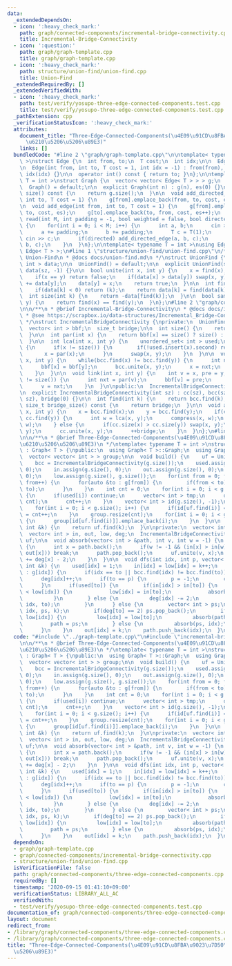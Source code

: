```yaml
---
data:
  _extendedDependsOn:
  - icon: ':heavy_check_mark:'
    path: graph/connected-components/incremental-bridge-connectivity.cpp
    title: Incremental-Bridge-Connectivity
  - icon: ':question:'
    path: graph/graph-template.cpp
    title: graph/graph-template.cpp
  - icon: ':heavy_check_mark:'
    path: structure/union-find/union-find.cpp
    title: Union-Find
  _extendedRequiredBy: []
  _extendedVerifiedWith:
  - icon: ':heavy_check_mark:'
    path: test/verify/yosupo-three-edge-connected-components.test.cpp
    title: test/verify/yosupo-three-edge-connected-components.test.cpp
  _pathExtension: cpp
  _verificationStatusIcon: ':heavy_check_mark:'
  attributes:
    document_title: "Three-Edge-Connected-Components(\u4E09\u91CD\u8FBA\u9023\u7D50\
      \u6210\u5206\u5206\u89E3)"
    links: []
  bundledCode: "#line 2 \"graph/graph-template.cpp\"\n\ntemplate< typename T = int\
    \ >\nstruct Edge {\n  int from, to;\n  T cost;\n  int idx;\n\n  Edge() = default;\n\
    \n  Edge(int from, int to, T cost = 1, int idx = -1) : from(from), to(to), cost(cost),\
    \ idx(idx) {}\n\n  operator int() const { return to; }\n};\n\ntemplate< typename\
    \ T = int >\nstruct Graph {\n  vector< vector< Edge< T > > > g;\n  int es;\n\n\
    \  Graph() = default;\n\n  explicit Graph(int n) : g(n), es(0) {}\n\n  size_t\
    \ size() const {\n    return g.size();\n  }\n\n  void add_directed_edge(int from,\
    \ int to, T cost = 1) {\n    g[from].emplace_back(from, to, cost, es++);\n  }\n\
    \n  void add_edge(int from, int to, T cost = 1) {\n    g[from].emplace_back(from,\
    \ to, cost, es);\n    g[to].emplace_back(to, from, cost, es++);\n  }\n\n  void\
    \ read(int M, int padding = -1, bool weighted = false, bool directed = false)\
    \ {\n    for(int i = 0; i < M; i++) {\n      int a, b;\n      cin >> a >> b;\n\
    \      a += padding;\n      b += padding;\n      T c = T(1);\n      if(weighted)\
    \ cin >> c;\n      if(directed) add_directed_edge(a, b, c);\n      else add_edge(a,\
    \ b, c);\n    }\n  }\n};\n\ntemplate< typename T = int >\nusing Edges = vector<\
    \ Edge< T > >;\n#line 1 \"structure/union-find/union-find.cpp\"\n/**\n * @brief\
    \ Union-Find\n * @docs docs/union-find.md\n */\nstruct UnionFind {\n  vector<\
    \ int > data;\n\n  UnionFind() = default;\n\n  explicit UnionFind(size_t sz) :\
    \ data(sz, -1) {}\n\n  bool unite(int x, int y) {\n    x = find(x), y = find(y);\n\
    \    if(x == y) return false;\n    if(data[x] > data[y]) swap(x, y);\n    data[x]\
    \ += data[y];\n    data[y] = x;\n    return true;\n  }\n\n  int find(int k) {\n\
    \    if(data[k] < 0) return (k);\n    return data[k] = find(data[k]);\n  }\n\n\
    \  int size(int k) {\n    return -data[find(k)];\n  }\n\n  bool same(int x, int\
    \ y) {\n    return find(x) == find(y);\n  }\n};\n#line 2 \"graph/connected-components/incremental-bridge-connectivity.cpp\"\
    \n\n/**\n * @brief Incremental-Bridge-Connectivity\n * @docs docs/incremental-bridge-connectivity.md\n\
    \ * @see https://scrapbox.io/data-structures/Incremental_Bridge-Connectivity\n\
    \ */\nstruct IncrementalBridgeConnectivity {\nprivate:\n  UnionFind cc, bcc;\n\
    \  vector< int > bbf;\n  size_t bridge;\n\n  int size() {\n    return bbf.size();\n\
    \  }\n\n  int par(int x) {\n    return bbf[x] == size() ? size() : bcc.find(bbf[x]);\n\
    \  }\n\n  int lca(int x, int y) {\n    unordered_set< int > used;\n    for(;;)\
    \ {\n      if(x != size()) {\n        if(!used.insert(x).second) return x;\n \
    \       x = par(x);\n      }\n      swap(x, y);\n    }\n  }\n\n  void compress(int\
    \ x, int y) {\n    while(bcc.find(x) != bcc.find(y)) {\n      int nxt = par(x);\n\
    \      bbf[x] = bbf[y];\n      bcc.unite(x, y);\n      x = nxt;\n      --bridge;\n\
    \    }\n  }\n\n  void link(int x, int y) {\n    int v = x, pre = y;\n    while(v\
    \ != size()) {\n      int nxt = par(v);\n      bbf[v] = pre;\n      pre = v;\n\
    \      v = nxt;\n    }\n  }\n\npublic:\n  IncrementalBridgeConnectivity() = default;\n\
    \n  explicit IncrementalBridgeConnectivity(int sz) : cc(sz), bcc(sz), bbf(sz,\
    \ sz), bridge(0) {}\n\n  int find(int k) {\n    return bcc.find(k);\n  }\n\n \
    \ size_t bridge_size() const {\n    return bridge;\n  }\n\n  void add_edge(int\
    \ x, int y) {\n    x = bcc.find(x);\n    y = bcc.find(y);\n    if(cc.find(x) ==\
    \ cc.find(y)) {\n      int w = lca(x, y);\n      compress(x, w);\n      compress(y,\
    \ w);\n    } else {\n      if(cc.size(x) > cc.size(y)) swap(x, y);\n      link(x,\
    \ y);\n      cc.unite(x, y);\n      ++bridge;\n    }\n  }\n};\n#line 3 \"graph/connected-components/three-edge-connected-components.cpp\"\
    \n\n/**\n * @brief Three-Edge-Connected-Components(\u4E09\u91CD\u8FBA\u9023\u7D50\
    \u6210\u5206\u5206\u89E3)\n */\ntemplate< typename T = int >\nstruct ThreeEdgeConnectedComponents\
    \ : Graph< T > {\npublic:\n  using Graph< T >::Graph;\n  using Graph< T >::g;\n\
    \  vector< vector< int > > group;\n\n  void build() {\n    uf = UnionFind(g.size());\n\
    \    bcc = IncrementalBridgeConnectivity(g.size());\n    used.assign(g.size(),\
    \ 0);\n    in.assign(g.size(), 0);\n    out.assign(g.size(), 0);\n    deg.assign(g.size(),\
    \ 0);\n    low.assign(g.size(), g.size());\n    for(int from = 0; from < g.size();\
    \ from++) {\n      for(auto &to : g[from]) {\n        if(from < to) bcc.add_edge(from,\
    \ to);\n      }\n    }\n    int cnt = 0;\n    for(int i = 0; i < g.size(); i++)\
    \ {\n      if(used[i]) continue;\n      vector< int > tmp;\n      dfs(i, -1, tmp,\
    \ cnt);\n      cnt++;\n    }\n    vector< int > id(g.size(), -1);\n    cnt = 0;\n\
    \    for(int i = 0; i < g.size(); i++) {\n      if(id[uf.find(i)] == -1) id[uf.find(i)]\
    \ = cnt++;\n    }\n    group.resize(cnt);\n    for(int i = 0; i < g.size(); i++)\
    \ {\n      group[id[uf.find(i)]].emplace_back(i);\n    }\n  }\n\n  int operator[](const\
    \ int &k) {\n    return uf.find(k);\n  }\n\nprivate:\n  vector< int > used;\n\
    \  vector< int > in, out, low, deg;\n  IncrementalBridgeConnectivity bcc;\n  UnionFind\
    \ uf;\n\n  void absorb(vector< int > &path, int v, int w = -1) {\n    while(!path.empty())\
    \ {\n      int x = path.back();\n      if(w != -1 && (in[x] > in[w] or in[w] >=\
    \ out[x])) break;\n      path.pop_back();\n      uf.unite(v, x);\n      deg[v]\
    \ += deg[x] - 2;\n    }\n  }\n\n  void dfs(int idx, int p, vector< int > &path,\
    \ int &k) {\n    used[idx] = 1;\n    in[idx] = low[idx] = k++;\n    for(auto &to\
    \ : g[idx]) {\n      if(idx == to || bcc.find(idx) != bcc.find(to)) continue;\n\
    \      deg[idx]++;\n      if(to == p) {\n        p = -1;\n        continue;\n\
    \      }\n      if(used[to]) {\n        if(in[idx] > in[to]) {\n          if(in[to]\
    \ < low[idx]) {\n            low[idx] = in[to];\n            absorb(path, idx);\n\
    \          }\n        } else {\n          deg[idx] -= 2;\n          absorb(path,\
    \ idx, to);\n        }\n      } else {\n        vector< int > ps;\n        dfs(to,\
    \ idx, ps, k);\n        if(deg[to] == 2) ps.pop_back();\n        if(low[to] <\
    \ low[idx]) {\n          low[idx] = low[to];\n          absorb(path, idx);\n \
    \         path = ps;\n        } else {\n          absorb(ps, idx);\n        }\n\
    \      }\n    }\n    out[idx] = k;\n    path.push_back(idx);\n  }\n};\n\n"
  code: "#include \"../graph-template.cpp\"\n#include \"incremental-bridge-connectivity.cpp\"\
    \n\n/**\n * @brief Three-Edge-Connected-Components(\u4E09\u91CD\u8FBA\u9023\u7D50\
    \u6210\u5206\u5206\u89E3)\n */\ntemplate< typename T = int >\nstruct ThreeEdgeConnectedComponents\
    \ : Graph< T > {\npublic:\n  using Graph< T >::Graph;\n  using Graph< T >::g;\n\
    \  vector< vector< int > > group;\n\n  void build() {\n    uf = UnionFind(g.size());\n\
    \    bcc = IncrementalBridgeConnectivity(g.size());\n    used.assign(g.size(),\
    \ 0);\n    in.assign(g.size(), 0);\n    out.assign(g.size(), 0);\n    deg.assign(g.size(),\
    \ 0);\n    low.assign(g.size(), g.size());\n    for(int from = 0; from < g.size();\
    \ from++) {\n      for(auto &to : g[from]) {\n        if(from < to) bcc.add_edge(from,\
    \ to);\n      }\n    }\n    int cnt = 0;\n    for(int i = 0; i < g.size(); i++)\
    \ {\n      if(used[i]) continue;\n      vector< int > tmp;\n      dfs(i, -1, tmp,\
    \ cnt);\n      cnt++;\n    }\n    vector< int > id(g.size(), -1);\n    cnt = 0;\n\
    \    for(int i = 0; i < g.size(); i++) {\n      if(id[uf.find(i)] == -1) id[uf.find(i)]\
    \ = cnt++;\n    }\n    group.resize(cnt);\n    for(int i = 0; i < g.size(); i++)\
    \ {\n      group[id[uf.find(i)]].emplace_back(i);\n    }\n  }\n\n  int operator[](const\
    \ int &k) {\n    return uf.find(k);\n  }\n\nprivate:\n  vector< int > used;\n\
    \  vector< int > in, out, low, deg;\n  IncrementalBridgeConnectivity bcc;\n  UnionFind\
    \ uf;\n\n  void absorb(vector< int > &path, int v, int w = -1) {\n    while(!path.empty())\
    \ {\n      int x = path.back();\n      if(w != -1 && (in[x] > in[w] or in[w] >=\
    \ out[x])) break;\n      path.pop_back();\n      uf.unite(v, x);\n      deg[v]\
    \ += deg[x] - 2;\n    }\n  }\n\n  void dfs(int idx, int p, vector< int > &path,\
    \ int &k) {\n    used[idx] = 1;\n    in[idx] = low[idx] = k++;\n    for(auto &to\
    \ : g[idx]) {\n      if(idx == to || bcc.find(idx) != bcc.find(to)) continue;\n\
    \      deg[idx]++;\n      if(to == p) {\n        p = -1;\n        continue;\n\
    \      }\n      if(used[to]) {\n        if(in[idx] > in[to]) {\n          if(in[to]\
    \ < low[idx]) {\n            low[idx] = in[to];\n            absorb(path, idx);\n\
    \          }\n        } else {\n          deg[idx] -= 2;\n          absorb(path,\
    \ idx, to);\n        }\n      } else {\n        vector< int > ps;\n        dfs(to,\
    \ idx, ps, k);\n        if(deg[to] == 2) ps.pop_back();\n        if(low[to] <\
    \ low[idx]) {\n          low[idx] = low[to];\n          absorb(path, idx);\n \
    \         path = ps;\n        } else {\n          absorb(ps, idx);\n        }\n\
    \      }\n    }\n    out[idx] = k;\n    path.push_back(idx);\n  }\n};\n\n"
  dependsOn:
  - graph/graph-template.cpp
  - graph/connected-components/incremental-bridge-connectivity.cpp
  - structure/union-find/union-find.cpp
  isVerificationFile: false
  path: graph/connected-components/three-edge-connected-components.cpp
  requiredBy: []
  timestamp: '2020-09-15 01:41:10+09:00'
  verificationStatus: LIBRARY_ALL_AC
  verifiedWith:
  - test/verify/yosupo-three-edge-connected-components.test.cpp
documentation_of: graph/connected-components/three-edge-connected-components.cpp
layout: document
redirect_from:
- /library/graph/connected-components/three-edge-connected-components.cpp
- /library/graph/connected-components/three-edge-connected-components.cpp.html
title: "Three-Edge-Connected-Components(\u4E09\u91CD\u8FBA\u9023\u7D50\u6210\u5206\
  \u5206\u89E3)"
---
```

